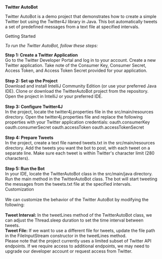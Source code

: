 **Twitter AutoBot**

Twitter AutoBot is a demo project that demonstrates how to create a simple Twitter bot using the Twitter4J library in Java. This bot automatically tweets a set of predefined messages from a text file at specified intervals.

Getting Started

_To run the Twitter AutoBot, follow these steps:_

**Step 1: Create a Twitter Application**<br/>
Go to the Twitter Developer Portal and log in to your account.
Create a new Twitter application.
Take note of the Consumer Key, Consumer Secret, Access Token, and Access Token Secret provided for your application.
<br/><br/>
**Step 2: Set up the Project**<br/>
Download and install IntelliJ Community Edition (or use your preferred Java IDE).
Clone or download the TwitterAutoBot project from the repository.
Open the project in IntelliJ or your preferred IDE.
<br/><br/>
**Step 3: Configure Twitter4J**<br/>
In the project, locate the twitter4j.properties file in the src/main/resources directory.
Open the twitter4j.properties file and replace the following properties with your Twitter application credentials:
oauth.consumerKey
oauth.consumerSecret
oauth.accessToken
oauth.accessTokenSecret
<br/><br/>
**Step 4: Prepare Tweets**<br/>
In the project, create a text file named tweets.txt in the src/main/resources directory.
Add the tweets you want the bot to post, with each tweet on a separate line. Make sure each tweet is within Twitter's character limit (280 characters).
<br/><br/>
**Step 5: Run the Bot**<br/>
In your IDE, locate the TwitterAutoBot class in the src/main/java directory.
Run the main method in the TwitterAutoBot class.
The bot will start tweeting the messages from the tweets.txt file at the specified intervals.
Customization
<br/><br/>
We can customize the behavior of the Twitter AutoBot by modifying the following:
<br/><br/>
**Tweet Interval:** In the tweetLines method of the TwitterAutoBot class, we can adjust the Thread.sleep duration to set the time interval between tweets.<br/>
**Tweet File:** If we want to use a different file for tweets, update the file path in the FileInputStream constructor in the tweetLines method.<br/>
Please note that the project currently uses a limited subset of Twitter API endpoints. If we require access to additional endpoints, we may need to upgrade our developer account or request access from Twitter.
